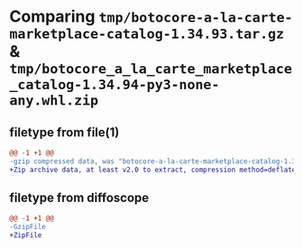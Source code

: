 # Comparing `tmp/botocore-a-la-carte-marketplace-catalog-1.34.93.tar.gz` & `tmp/botocore_a_la_carte_marketplace_catalog-1.34.94-py3-none-any.whl.zip`

## filetype from file(1)

```diff
@@ -1 +1 @@
-gzip compressed data, was "botocore-a-la-carte-marketplace-catalog-1.34.93.tar", last modified: Sat Apr 27 01:00:58 2024, max compression
+Zip archive data, at least v2.0 to extract, compression method=deflate
```

## filetype from diffoscope

```diff
@@ -1 +1 @@
-GzipFile
+ZipFile
```

